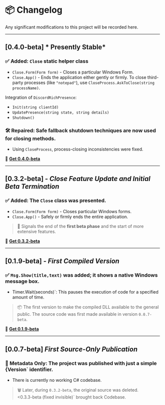 # 📦 Changelog

Any significant modifications to this project will be recorded here.

---

## [0.4.0-beta] * Presently Stable*

### ✅ Added: `Close` static helper class
  - `Close.Form(Form form)` - Closes a particular Windows Form.
  - `Close.App()` - Ends the application either gently or firmly.
  To close third-party processes (like `"notepad"`), use `CloseProcess.AskToClose(string processName)`.

Integration of `DiscordRichPresence`:
  - `Init(string clientId)`
  - `UpdatePresence(string state, string details)`
  - `Shutdown()`

### 🛠️ Repaired: Safe fallback shutdown techniques are now used for closing methods.
- Using `CloseProcess`, process-closing inconsistencies were fixed.

🔗 **[Get 0.4.0-beta](https://github.com/qfbteam/acapi/releases/tag/AcApiBeta4.0)**

---

## [0.3.2-beta] - *Close Feature Update and Initial Beta Termination*

### ✅ Added: The `Close` class was presented.
  - `Close.Form(Form form)` - Closes particular Windows forms.
  - `Close.App()` - Safely or firmly ends the entire application.
  
> 🧩 Signals the end of the **first beta phase** and the start of more extensive features.

🔗 **[Get 0.3.2-beta](https://github.com/qfbteam/acapi/releases/tag/AcApiBeta3.2)**

---

## [0.1.9-beta] - *First Compiled Version*

### ✅ `Msg.Show(title,text)` was added; it shows a native Windows message box.
- Timer.Wait(seconds)`: This pauses the execution of code for a specified amount of time.

> 📦 The first version to make the compiled DLL available to the general public. The source code was first made available in version `0.0.7-beta`.

🔗 **[Get 0.1.9-beta](https://github.com/qfbteam/acapi/releases/tag/AcApi)**

---

## [0.0.7-beta] *First Source-Only Publication*

### 📄 Metadata Only: The project was published with just a simple {Version` identifier.
- There is currently no working C# codebase.

> 🗑️ Later, during `0.3.2-beta`, the original source was deleted.  
> <0.3.3-beta (fixed invisible)` brought back Codebase.
